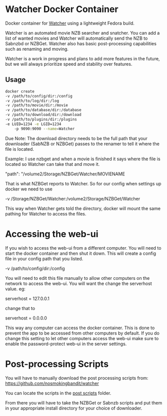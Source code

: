 # Watcher Docker Container

Docker container for [Watcher](https://github.com/nosmokingbandit/watcher) using a lightweight Fedora build.

Watcher is an automated movie NZB searcher and snatcher. You can add a list of wanted movies and Watcher will automatically send the NZB to Sabnzbd or NZBGet. Watcher also has basic post-processing capabilities such as renaming and moving.

Watcher is a work in progress and plans to add more features in the future, but we will always prioritize speed and stability over features.


## Usage 

```bash
docker create 
-v /path/to/config/dir:/config
-v /path/to/log/dir:/log
-v /path/to/movie/dir:/movie
-v /path/to/database/dir:/database
-v /path/to/download/dir:/download
-v /path/to/plugins/dir:/plugins
-e LUID=1234 -e LGID=1234
    -p 9090:9090 --name=Watcher 
```


Due Note: The download directory needs to be the full path that your downloader (SabNZB or NZBGet) passes to the renamer to tell it where the file is located. 

Example: I use nzbget and when a movie is finished it says where the file is located so Watcher can take that and move it. 

"path": "/volume2/Storage/NZBGet/Watcher/MOVIENAME 

That is what NZBGet reports to Watcher. So for our config when settings up docker we need to use

-v /Storage/NZBGet/Watcher:/volume2/Storage/NZBGet/Watcher

This way when Watcher gets told the directory, docker will mount the same pathing for Watcher to access the files. 


# Accessing the web-ui

If you wish to access the web-ui from a different computer. You will need to start the docker container and then shut it down. This will create a config file in your config path that you listed. 

-v /path/to/config/dir:/config

You will need to edit this file manually to allow other computers on the network to access the web-ui. You will want the change the serverhost value. eg:

serverhost = 127.0.0.1

change that to 

serverhost = 0.0.0.0

This way any computer can access the docker container. This is done to prevent the app to be accessed from other computers by default. If you do change this setting to let other computers access the web-ui make sure to enable the password-protect web-ui in the server settings. 


# Post-processing Scripts

You will have to manually download the post processing scripts from:
https://github.com/nosmokingbandit/watcher

You can locate the scripts in the [post scripts](https://github.com/nosmokingbandit/watcher/tree/master/post%20scripts) folder. 


From there you will have to take the NZBGet or Sabnzb scripts and put them in your appropriate install directory for your choice of downloader. 


